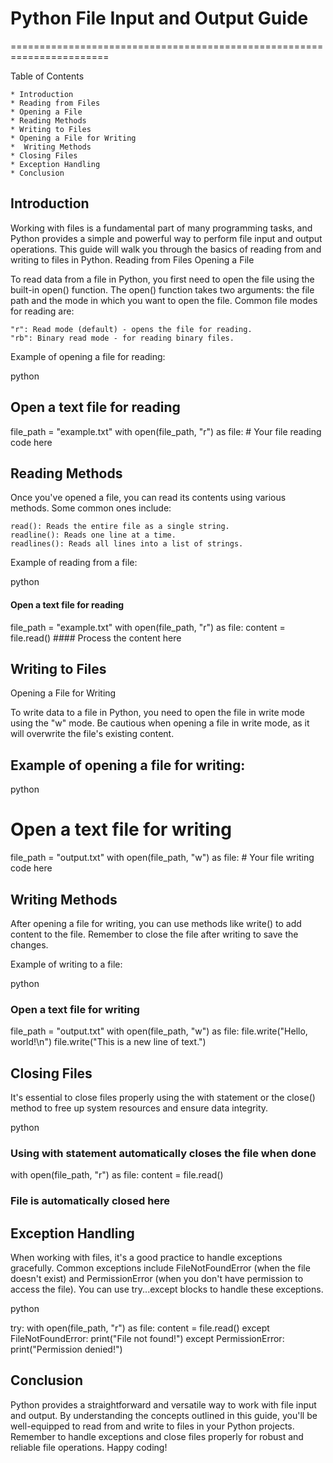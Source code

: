 #                   Python File Input and Output Guide
=======================================================================

Table of Contents

    * Introduction
    * Reading from Files
    * Opening a File
    * Reading Methods
    * Writing to Files
    * Opening a File for Writing
    *  Writing Methods
    * Closing Files
    * Exception Handling
    * Conclusion

## Introduction

Working with files is a fundamental part of many programming tasks, and Python provides a simple and powerful way to perform file input and output operations. This guide will walk you through the basics of reading from and writing to files in Python.
Reading from Files
Opening a File

To read data from a file in Python, you first need to open the file using the built-in open() function. The open() function takes two arguments: the file path and the mode in which you want to open the file. Common file modes for reading are:

    "r": Read mode (default) - opens the file for reading.
    "rb": Binary read mode - for reading binary files.

Example of opening a file for reading:

python

## Open a text file for reading
file_path = "example.txt"
with open(file_path, "r") as file:
    # Your file reading code here

## Reading Methods

Once you've opened a file, you can read its contents using various methods. Some common ones include:

    read(): Reads the entire file as a single string.
    readline(): Reads one line at a time.
    readlines(): Reads all lines into a list of strings.

Example of reading from a file:

python

#### Open a text file for reading
file_path = "example.txt"
with open(file_path, "r") as file:
    content = file.read()
    #### Process the content here

## Writing to Files
Opening a File for Writing

To write data to a file in Python, you need to open the file in write mode using the "w" mode. Be cautious when opening a file in write mode, as it will overwrite the file's existing content.

## Example of opening a file for writing:

python

# Open a text file for writing
file_path = "output.txt"
with open(file_path, "w") as file:
    # Your file writing code here

## Writing Methods

After opening a file for writing, you can use methods like write() to add content to the file. Remember to close the file after writing to save the changes.

Example of writing to a file:

python

### Open a text file for writing
file_path = "output.txt"
with open(file_path, "w") as file:
    file.write("Hello, world!\n")
    file.write("This is a new line of text.")

## Closing Files

It's essential to close files properly using the with statement or the close() method to free up system resources and ensure data integrity.

python

### Using with statement automatically closes the file when done
with open(file_path, "r") as file:
    content = file.read()
### File is automatically closed here

## Exception Handling

When working with files, it's a good practice to handle exceptions gracefully. Common exceptions include FileNotFoundError (when the file doesn't exist) and PermissionError (when you don't have permission to access the file). You can use try...except blocks to handle these exceptions.

python

try:
    with open(file_path, "r") as file:
        content = file.read()
except FileNotFoundError:
    print("File not found!")
except PermissionError:
    print("Permission denied!")

## Conclusion

Python provides a straightforward and versatile way to work with file input and output. By understanding the concepts outlined in this guide, you'll be well-equipped to read from and write to files in your Python projects. Remember to handle exceptions and close files properly for robust and reliable file operations. Happy coding!
